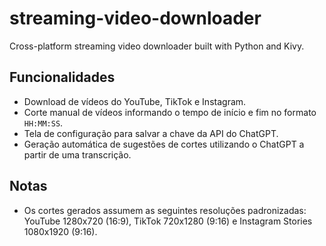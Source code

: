 # streaming-video-downloader
Cross-platform streaming video downloader built with Python and Kivy.

## Funcionalidades

- Download de vídeos do YouTube, TikTok e Instagram.
- Corte manual de vídeos informando o tempo de início e fim no formato `HH:MM:SS`.
- Tela de configuração para salvar a chave da API do ChatGPT.
- Geração automática de sugestões de cortes utilizando o ChatGPT a partir de uma transcrição.

## Notas

- Os cortes gerados assumem as seguintes resoluções padronizadas: YouTube 1280x720 (16:9), TikTok 720x1280 (9:16) e Instagram Stories 1080x1920 (9:16).
